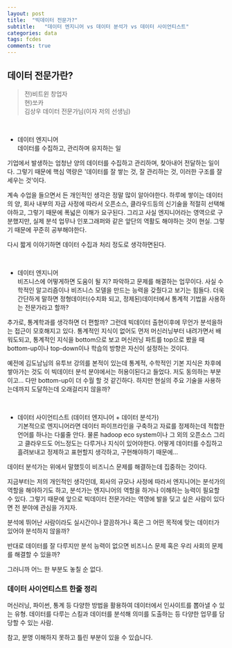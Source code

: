 ```yaml
---
layout: post
title:  "빅데이터 전문가?"
subtitle:   "데이터 엔지니어 vs 데이터 분석가 vs 데이터 사이언티스트"
categories: data
tags: fcdes
comments: true
---
```


## 데이터 전문가란?

> 전)비트윈 창업자<br>
> 현)쏘카 <br>
> 김상우 데이터 전문가님(이자 저의 선생님) <br>

<br>

- 데이터 엔지니어 <br>
데이터를 수집하고, 관리하며 유지하는 일

기업에서 발생하는 엄청난 양의 데이터를 수집하고 관리하며, 찾아내어 전달하는 일이다. 그렇기 때문에 핵심 역량은 '데이터를 잘 쌓는 것, 잘 관리하는 것, 이러한 구조를 잘 세우는 것'이다.

 계속 수업을 들으면서 든 개인적인 생각은 정말 많이 알아야한다. 하루에 쌓이는 데이터의 양, 회사 내부의 자금 사정에 따라서 오픈소스, 클라우드등의 신기술을 적절히 선택해야하고, 그렇기 때문에 폭넓은 이해가 요구된다. 그리고 사실 엔지니어라는 영역으로 구분했지만, 실제 분석 업무나 인포그래퍼와 같은 앞단의 역활도 해야하는 것이 현실. 그렇기 때문에 꾸준히 공부해야한다.

다시 짧게 이야기하면 데이터 수집과 처리 정도로 생각하면된다.<br>

<br>

- 데이터 엔지니어 <br>
비즈니스에 어떻게하면 도움이 될 지? 파악하고 문제를 해결하는 업무이다. 사실 수학적인 알고리즘이나 비즈니스 모델을 만드는 능력을 갖췄다고 보기는 힘들다. 더욱 간단하게 말하면 정형데이터(수치화 되고, 정제된)데이터에서 통계적 기법을 사용하는 전문가라고 할까?

추가로, 통계학과를 생각하면 더 편할까? 그런데 빅데이터 출현이후에 무언가 분석을하는 접근이 모호해지고 있다. 통계적인 지식이 없어도 먼저 머신러닝부터 내려가면서 배워도되고, 통계적인 지식을 bottom으로 보고 머신러닝 파트를 top으로 봤을 때 bottom-up이나 top-down이나 학습의 방향은 자신이 설정하는 것이다.

예전에 김도남님의 유투브 강의를 본적이 있는데 통계적, 수학적인 기본 지식은 차후에 쌓아가는 것도 이 빅데이터 분석 분야에서는 허용이된다고 들었다. 저도 동의하는 부분이고... 다만 bottom-up이 더 수월 할 것 같긴하다. 하지만 현실의 주요 기술을 사용하는데까지 도달하는데 오래걸리지 않을까?

<br>

- 데이터 사이언티스트 (데이터 엔지니어 + 데이터 분석가)<br>
기본적으로 엔지니어라면 데이터 파이프라인을 구축하고 자료를 정제하는데 적합한 언어를 하나는 다룰줄 안다. 물론 hadoop eco system이나 그 외의 오픈소스 그리고 클라우드도 어느정도는 다루거나 지식이 있어야한다. 어떻게 데이터를 수집하고 흘려보내고 정제하고 표현할지 생각하고, 구현해야하기 때문에...

데이터 분석가는 위에서 말했듯이 비즈니스 문제를 해결하는데 집중하는 것이다.

지금부터는 저의 개인적인 생각인데, 회사의 규모나 사정에 따라서 엔지니어는 분석가의 역할을 해야하기도 하고, 분석가는 엔지니어의 역할을 하거나 이해하는 능력이 필요할 수 있다.
그렇기 때문에 앞으로 빅데이터 전문가라는 역영에 발을 딪고 싶은 사람이 있다면 전 분야에 관심을 가지자.

분석에 뛰어난 사람이라도 실시간이나 깔끔하거나 혹은 그 어떤 목적에 맞는 데이터가 있어야 분석하지 않을까?

반대로 데이터를 잘 다루지만 분석 능력이 없으면 비즈니스 문제 혹은 우리 사회의 문제를 해결할 수 있을까?

그러니까 어느 한 부분도 놓칠 순 없다.


### 데이터 사이언티스트 한줄 정리<br>
머신러닝, 파이썬, 통계 등 다양한 방법을 활용하여 데이터에서 인사이트를 뽑아낼 수 있는 유형. 데이터를 다루는 스킬과 데이터를 분석해 의미를 도출하는 등 다양한 업무를 담당할 수 있는 사람.


참고, 분명 이해하지 못하고 틀린 부분이 있을 수 있습니다.
